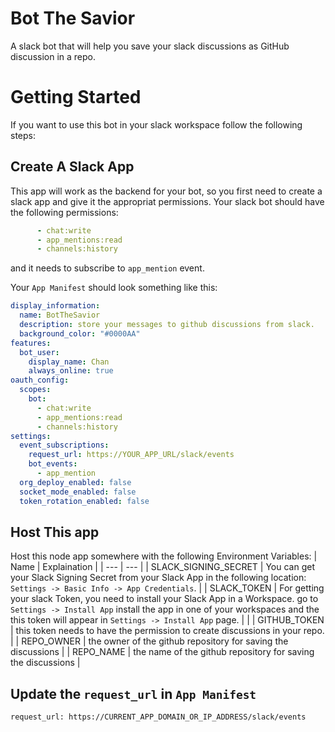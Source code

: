 # Bot The Savior
A slack bot that will help you save your slack discussions as GitHub discussion in a repo.

# Getting Started
If you want to use this bot in your slack workspace follow the following steps:
## Create A Slack App
This app will work as the backend for your bot, so you first need to create a slack app and give it the appropriat permissions.
Your slack bot should have the following permissions:

```yaml
      - chat:write
      - app_mentions:read
      - channels:history
```
and it needs to subscribe to `app_mention` event.

Your `App Manifest` should look something like this:
```yaml
display_information:
  name: BotTheSavior
  description: store your messages to github discussions from slack.
  background_color: "#0000AA"
features:
  bot_user:
    display_name: Chan
    always_online: true
oauth_config:
  scopes:
    bot:
      - chat:write
      - app_mentions:read
      - channels:history
settings:
  event_subscriptions:
    request_url: https://YOUR_APP_URL/slack/events
    bot_events:
      - app_mention
  org_deploy_enabled: false
  socket_mode_enabled: false
  token_rotation_enabled: false
```
## Host This app
Host this node app somewhere with the following Environment Variables:
| Name | Explaination |
| --- | --- |
| SLACK_SIGNING_SECRET | You can get your Slack Signing Secret from your Slack App in the following location: `Settings -> Basic Info -> App Credentials`. |
| SLACK_TOKEN | For getting your slack Token, you need to install your Slack App in a Workspace. go to `Settings -> Install App` install the app in one of your workspaces and the this token will appear in `Settings -> Install App` page. | |
| GITHUB_TOKEN | this token needs to have the permission to create discussions in your repo. |
| REPO_OWNER | the owner of the github repository for saving the discussions |
| REPO_NAME | the name of the github repository for saving the discussions |

## Update the `request_url` in `App Manifest`
```
request_url: https://CURRENT_APP_DOMAIN_OR_IP_ADDRESS/slack/events
```
